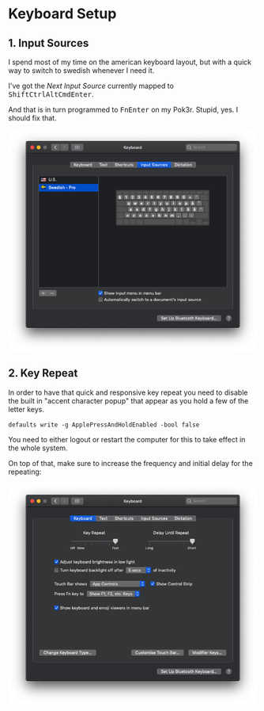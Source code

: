 # Keyboard Setup

## 1. Input Sources

I spend most of my time on the american keyboard layout, but with a quick way to switch to swedish whenever I need it.

I've got the _Next Input Source_ currently mapped to <kbd>Shift</kbd><kbd>Ctrl</kbd><kbd>Alt</kbd><kbd>Cmd</kbd><kbd>Enter</kbd>.

And that is in turn programmed to <kbd>Fn</kbd><kbd>Enter</kbd> on my Pok3r. Stupid, yes. I should fix that.

![Input Sources](assets/input-sources.png)

## 2. Key Repeat

In order to have that quick and responsive key repeat you need to disable the built in "accent character popup" that appear as you hold a few of the letter keys.

```
defaults write -g ApplePressAndHoldEnabled -bool false
```

You need to either logout or restart the computer for this to take effect in the whole system.

On top of that, make sure to increase the frequency and initial delay for the repeating:

![Key Repeat](assets/key-repeat.png)
